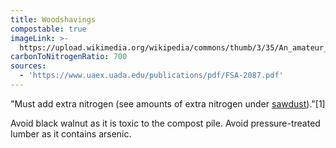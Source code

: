 ```yaml
---
title: Woodshavings
compostable: true
imageLink: >-
  https://upload.wikimedia.org/wikipedia/commons/thumb/3/35/An_amateur_barber_shaving_a_man_outside._Wood_engraving_by_C_Wellcome_V0019796.jpg/640px-An_amateur_barber_shaving_a_man_outside._Wood_engraving_by_C_Wellcome_V0019796.jpg
carbonToNitrogenRatio: 700
sources:
  - 'https://www.uaex.uada.edu/publications/pdf/FSA-2087.pdf'
---
```


"Must add extra nitrogen (see amounts of extra nitrogen under [sawdust](https://isitcompostable.com/items/sawdust "sawdust"))."\[1]

Avoid black walnut as it is toxic to the compost pile.&#x20;
Avoid pressure-treated lumber as it contains arsenic.
